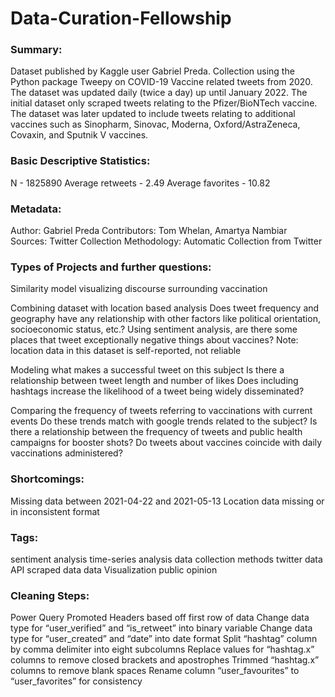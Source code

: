 # Data-Curation-Fellowship
### Summary:
Dataset published by Kaggle user Gabriel Preda. Collection using the Python package Tweepy on COVID-19 Vaccine related tweets from 2020. The dataset was updated daily (twice a day) up until January 2022. The initial dataset only scraped tweets relating to the Pfizer/BioNTech vaccine. The dataset was later updated to include tweets relating to additional vaccines such as Sinopharm, Sinovac, Moderna, Oxford/AstraZeneca, Covaxin, and Sputnik V vaccines.


### Basic Descriptive Statistics:
N - 1825890
Average retweets - 2.49
Average favorites - 10.82


### Metadata:
Author: Gabriel Preda
Contributors: Tom Whelan, Amartya Nambiar
Sources: Twitter
Collection Methodology: Automatic Collection from Twitter


### Types of Projects and further questions:
Similarity model visualizing discourse surrounding vaccination

Combining dataset with location based analysis
Does tweet frequency and geography have any relationship with other factors like political orientation, socioeconomic status, etc.?
Using sentiment analysis, are there some places that tweet exceptionally negative things about vaccines?
Note: location data in this dataset is self-reported, not reliable

Modeling what makes a successful tweet on this subject
Is there a relationship between tweet length and number of likes
Does including hashtags increase the likelihood of a tweet being widely disseminated?

Comparing the frequency of tweets referring to vaccinations with current events
Do these trends match with google trends related to the subject?
Is there a relationship between the frequency of tweets and public health campaigns for booster shots?
Do tweets about vaccines coincide with daily vaccinations administered?


### Shortcomings:
Missing data between 2021-04-22 and 2021-05-13
Location data missing or in inconsistent format


### Tags:
sentiment analysis
time-series analysis
data collection methods
twitter data
API
scraped data
data Visualization
public opinion


### Cleaning Steps:
Power Query Promoted Headers based off first row of data
Change data type for “user_verified” and “is_retweet” into binary variable
Change data type for “user_created” and “date” into date format
Split “hashtag” column by comma delimiter into eight subcolumns
Replace values for “hashtag.x” columns to remove closed brackets and apostrophes
Trimmed “hashtag.x” columns to remove blank spaces
Rename column “user_favourites” to “user_favorites” for consistency
